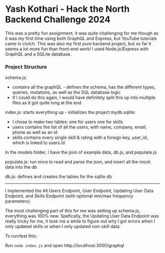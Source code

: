 # Yash Kothari - Hack the North Backend Challenge 2024

This was a pretty fun assignment, it was quite challenging for me though as it was my first time using both GraphQL and Express, but YouTube tutorials came in clutch. This was also my first pure backend project, but so far it seems a lot more fun than front-end work!
I used Node.js/Express with GraphQL and a SQLite database.



### Project Structure
schema.js: 
  - contains all the graphQL - defines the schema, has the different types, queries, mutations, as well as the SQL database logic
  - if I could do this again, I would have definitely split this up into multiple files as it got quite long at the end

index.js: starts everything up - initializes the project
mydb.sqlite: 
  - I chose to make two tables: one for users one for skills
  - users contains the list of all the users, with name, company, email, phone as well as an id
  - skills contains every single skill & rating with a foreign key, user_id, which is linked to users.id

In the models folder, I have the json of example data, db.js, and populate.js

populate.js: run once to read and parse the json, and insert all the mock data into the db

db.js: defines and creates the tables for the sqlite db

---- 

I implemented the All Users Endpoint, User Endpoint, Updating User Data Endpoint, and Skills Endpoint (with optional min/max frequency parameters).

The most challenging part of this for me was setting up schema.js, everything was 100% new. 
Spefically, the Updating User Data Endpoint was really tricky for me, it took me a while to figure out why I got errors when I only updated skills or when I only updated non-skill data.

To run/test this:

Run ```node index.js``` and open http://localhost:3000/graphql

